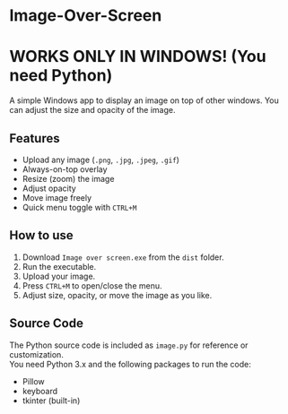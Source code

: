 # Image-Over-Screen

# WORKS ONLY IN WINDOWS! (You need Python)

A simple Windows app to display an image on top of other windows. You can adjust the size and opacity of the image.  

## Features
- Upload any image (`.png`, `.jpg`, `.jpeg`, `.gif`)  
- Always-on-top overlay  
- Resize (zoom) the image  
- Adjust opacity  
- Move image freely  
- Quick menu toggle with `CTRL+M`  

## How to use
1. Download `Image over screen.exe` from the `dist` folder.  
2. Run the executable.  
3. Upload your image.  
4. Press `CTRL+M` to open/close the menu.  
5. Adjust size, opacity, or move the image as you like.  

## Source Code
The Python source code is included as `image.py` for reference or customization.  
You need Python 3.x and the following packages to run the code:  
- Pillow  
- keyboard  
- tkinter (built-in)
